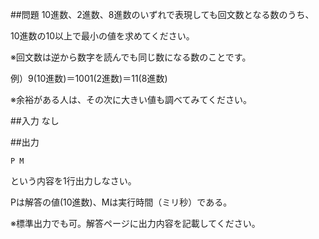 ##問題
10進数、2進数、8進数のいずれで表現しても回文数となる数のうち、

10進数の10以上で最小の値を求めてください。

※回文数は逆から数字を読んでも同じ数になる数のことです。

例）9(10進数)＝1001(2進数)＝11(8進数)

※余裕がある人は、その次に大きい値も調べてみてください。


##入力
なし

##出力
```
P M
```
という内容を1行出力しなさい。

Pは解答の値(10進数)、Mは実行時間（ミリ秒）である。

※標準出力でも可。解答ページに出力内容を記載してください。

